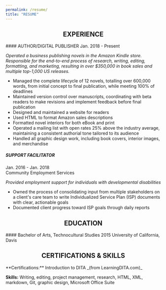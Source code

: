 ```yaml
---
permalink: /resume/
title: "RESUME"
---
```

<h2 align="center"> EXPERIENCE </h2>
#### AUTHOR/DIGITAL PUBLISHER						 
Jan. 2018 - Present

*Operated a business publishing novels in the Amazon Kindle store. Responsible for the end-to-end process of research, writing, editing, formatting, and marketing, resulting in over $350,000 in book sales and multiple top-1,000 US releases.*



* Managed the complete lifecycle of 12 novels, totalling over 600,000 words, from initial concept to final publication, while meeting 100% of deadlines
* Maintained version control over manuscripts, coordinating with beta readers to make revisions and implement feedback before final publication
* Designed and maintained a website for readers
* Used HTML to format Amazon sales descriptions
* Formatted novel interiors for both eBook and print
* Operated a mailing list with open rates 25% above the industry average, maintaining a consistent authorial tone tailored to its audience
* Handled all graphic design work, including book covers, interior images, and merchandise

##### SUPPORT FACILITATOR							 
Jan. 2016 - Jan. 2018  
Community Employment Services

*Provided employment support for individuals with developmental disabilities*



* Owned the process of consolidating input from multiple stakeholders on a client's care team to write Individualized Service Plan (ISP) documents with clear, actionable goals
* Documented client progress toward ISP goals through daily reports


<h2 align="center"> EDUCATION </h2>
#### Bachelor of Arts, Technocultural Studies	                                                          		
2015  
University of California, Davis	

         			               			    


<h2 align="center"> CERTIFICATIONS & SKILLS </h2>
**Certifications:** Introduction to DITA _(from LearningDITA.com)_

**Skills:** Writing, editing, project management, research, HTML, XML, markdown, Git, graphic design, Microsoft Office Suite
